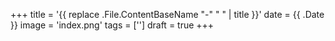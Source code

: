 +++
  title = '{{ replace .File.ContentBaseName "-" " " | title }}'
  date  = {{ .Date }}
  image = 'index.png'
  tags  = ['']
  draft = true
+++
